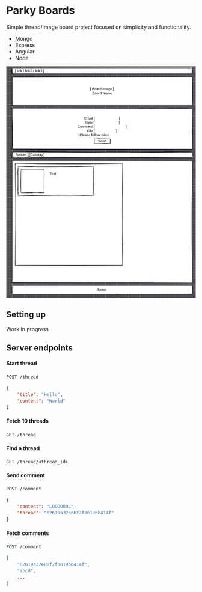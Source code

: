 # Parky Boards
Simple thread/image board project focused on simplicity and functionality.

- Mongo
- Express
- Angular
- Node

![layout](layout.jpeg)

## Setting up
Work in progress

## Server endpoints
#### Start thread
`POST /thread`
```json
{
    "title": "Hello",
    "content": "World"
}
```

#### Fetch 10 threads
`GET /thread`

#### Find a thread
`GET /thread/<thread_id>`

#### Send comment
`POST /comment`
```json
{
	"content": "LOOOOOOL", 
	"thread": "62619a32e86f2f8619bb414f"
}
```

#### Fetch comments
`POST /comment`
```json
[
    "62619a32e86f2f8619bb414f",
    "abcd",
    ...
]
```
